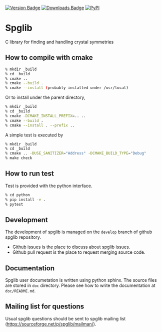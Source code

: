 [![Version Badge](https://anaconda.org/conda-forge/spglib/badges/version.svg)](https://anaconda.org/conda-forge/spglib)
[![Downloads Badge](https://anaconda.org/conda-forge/spglib/badges/downloads.svg)](https://anaconda.org/conda-forge/spglib)
[![PyPI](https://img.shields.io/pypi/dm/spglib.svg?maxAge=2592000)](https://pypi.python.org/pypi/spglib)

# Spglib

C library for finding and handling crystal symmetries

## How to compile with cmake

```bash
% mkdir _build
% cd _build
% cmake ..
% cmake --build .
% cmake --install (probably installed under /usr/local)
```

Or to install under the parent directory,

```bash
% mkdir _build
% cd _build
% cmake -DCMAKE_INSTALL_PREFIX=.. ..
% cmake --build .
% cmake --install . --prefix ..
```

A simple test is executed by

```bash
% mkdir _build
% cd _build
% cmake .. -DUSE_SANITIZER="Address" -DCMAKE_BUILD_TYPE="Debug"
% make check
```

## How to run test

Test is provided with the python interface.

```bash
% cd python
% pip install -e .
% pytest
```

## Development

The development of spglib is managed on the `develop` branch of github spglib
repository.

- Github issues is the place to discuss about spglib issues.
- Github pull request is the place to request merging source code.

## Documentation

Spglib user documetation is written using python sphinx. The source files are
stored in `doc` directory. Please see how to write the documentation at
`doc/README.md`.

## Mailing list for questions

Usual spglib questions should be sent to spglib mailing list
(https://sourceforge.net/p/spglib/mailman/).

